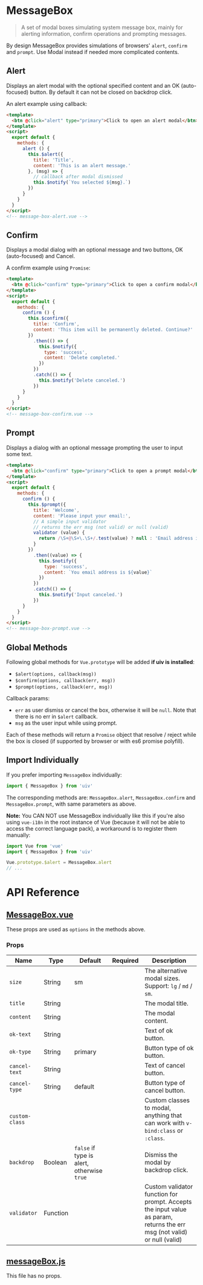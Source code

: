 # MessageBox

> A set of modal boxes simulating system message box, mainly for alerting information, confirm operations and prompting messages.

By design MessageBox provides simulations of browsers' `alert`, `confirm` and `prompt`. Use Modal instead if needed more complicated contents.

## Alert

Displays an alert modal with the optional specified content and an OK (auto-focused) button. By default it can not be closed on backdrop click.

An alert example using callback:

```html
<template>
  <btn @click="alert" type="primary">Click to open an alert modal</btn>
</template>
<script>
  export default {
    methods: {
      alert () {
        this.$alert({
          title: 'Title',
          content: 'This is an alert message.'
        }, (msg) => {
          // callback after modal dismissed
          this.$notify(`You selected ${msg}.`)
        })
      }
    }
  }
</script>
<!-- message-box-alert.vue -->
```

## Confirm

Displays a modal dialog with an optional message and two buttons, OK (auto-focused) and Cancel.

A confirm example using `Promise`:

```html
<template>
  <btn @click="confirm" type="primary">Click to open a confirm modal</btn>
</template>
<script>
  export default {
    methods: {
      confirm () {
        this.$confirm({
          title: 'Confirm',
          content: 'This item will be permanently deleted. Continue?'
        })
          .then(() => {
            this.$notify({
              type: 'success',
              content: 'Delete completed.'
            })
          })
          .catch(() => {
            this.$notify('Delete canceled.')
          })
      }
    }
  }
</script>
<!-- message-box-confirm.vue -->
```

## Prompt

Displays a dialog with an optional message prompting the user to input some text.

```html
<template>
  <btn @click="confirm" type="primary">Click to open a prompt modal</btn>
</template>
<script>
  export default {
    methods: {
      confirm () {
        this.$prompt({
          title: 'Welcome',
          content: 'Please input your email:',
          // A simple input validator
          // returns the err msg (not valid) or null (valid)
          validator (value) {
            return /\S+@\S+\.\S+/.test(value) ? null : 'Email address is not valid!'
          }
        })
          .then((value) => {
            this.$notify({
              type: 'success',
              content: `You email address is ${value}`
            })
          })
          .catch(() => {
            this.$notify('Input canceled.')
          })
      }
    }
  }
</script>
<!-- message-box-prompt.vue -->
```

## Global Methods

Following global methods for `Vue.prototype` will be added **if uiv is installed**:
 
* `$alert(options, callback(msg))`
* `$confirm(options, callback(err, msg))`
* `$prompt(options, callback(err, msg))`

Callback params:

* `err` as user dismiss or cancel the box, otherwise it will be `null`. Note that there is no err in `$alert` callback.
* `msg` as the user input while using prompt.

Each of these methods will return a `Promise` object that resolve / reject while the box is closed (if supported by browser or with es6 promise polyfill).

## Import Individually

If you prefer importing `MessageBox` individually:

```javascript
import { MessageBox } from 'uiv'
```

The corresponding methods are: `MessageBox.alert`, `MessageBox.confirm` and `MessageBox.prompt`, with same parameters as above.

**Note:** You CAN NOT use MessageBox individually like this if you're also using `vue-i18n` in the root instance of Vue (because it will not be able to access the correct language pack), a workaround is to register them manually:

```javascript
import Vue from 'vue'
import { MessageBox } from 'uiv'

Vue.prototype.$alert = MessageBox.alert
// ...
```

# API Reference

## [MessageBox.vue](https://github.com/wxsms/uiv/blob/release/src/services/messagebox/MessageBox.vue)

These props are used as `options` in the methods above.

### Props

Name             | Type       | Default  | Required | Description
----------       | ---------- | -------- | -------- | -----------------------
`size`           | String     | sm       |          | The alternative modal sizes. Support: `lg` / `md` / `sm`.
`title`          | String     |          |          | The modal title.
`content`        | String     |          |          | The modal content.
`ok-text`        | String     |          |          | Text of ok button.
`ok-type`        | String     | primary  |          | Button type of ok button.
`cancel-text`    | String     |          |          | Text of cancel button.
`cancel-type`    | String     | default  |          | Button type of cancel button.
`custom-class`   |            |          |          | Custom classes to modal, anything that can work with `v-bind:class` or `:class`.
`backdrop`       | Boolean    | `false` if type is alert, otherwise `true` |          | Dismiss the modal by backdrop click.
`validator`      | Function   |          |          | Custom validator function for prompt. Accepts the input value as param, returns the err msg (not valid) or null (valid)

## [messageBox.js](https://github.com/wxsms/uiv/blob/release/src/services/messagebox/messageBox.js)

This file has no props.
